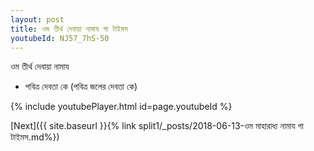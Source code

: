 ```yaml
---
layout: post
title: ওম তীর্থ দেবায়া নামায গা টাইমস
youtubeId: NJ57_7hS-50
---
```

 
 
 ওম তীর্থ দেবায়া নামায  
 
 -  পবিত্র দেবতা কে (পবিত্র জলের দেবতা কে) 
 
  
 
  
 
 
 
 
 
 


{% include youtubePlayer.html id=page.youtubeId %}
 
[Next]({{ site.baseurl }}{% link  split1/_posts/2018-06-13-ওম মাহারাধ্য নামায গা টাইমস.md%})
 
